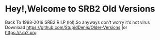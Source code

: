 # Hey!,Welcome to SRB2 Old Versions
Back To 1998-2019
SRB2 R.I.P (lol).So anyways don't worry it's not virus
Download https://github.com/StupidDenis/Older-Versions |or https://srb2.org
